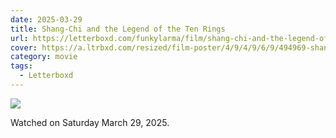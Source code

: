 ```yaml
---
date: 2025-03-29
title: Shang-Chi and the Legend of the Ten Rings
url: https://letterboxd.com/funkylarma/film/shang-chi-and-the-legend-of-the-ten-rings/
cover: https://a.ltrbxd.com/resized/film-poster/4/9/4/9/6/9/494969-shang-chi-and-the-legend-of-the-ten-rings-0-600-0-900-crop.jpg?v=49ce6b6893
category: movie
tags:
  - Letterboxd
---
```


![](https://a.ltrbxd.com/resized/film-poster/4/9/4/9/6/9/494969-shang-chi-and-the-legend-of-the-ten-rings-0-600-0-900-crop.jpg?v=49ce6b6893)

Watched on Saturday March 29, 2025.
